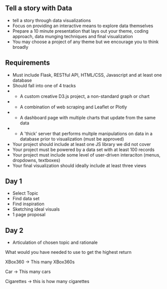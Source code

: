 ## Tell a story with Data

* tell a story through data visualizations
* Focus on providing an interactive means to explore data themselves
* Prepare a 10 minute presentation that lays out your theme, coding approach, data munging techniques and final visualization
* You may choose a project of any theme but we encourage you to think broadly

## Requirements

* Must include Flask, RESTful API, HTML/CSS, Javascript and at least one database
* Should fall into one of 4 tracks
* * A custom creative D3.js project, a non-standard graph or chart
* * A combination of web scraping and Leaflet or Plotly
* * A dashboard page with multiple charts that update from the same data
* * A 'thick' server that performs multple manipulations on data in a database prior to visualization (must be approved)
* Your project should include at least one JS library we did not cover
* Your project must be powered by a data set with at least 100 records
* Your project must include some level of user-driven interaciton (menus, dropdowns, textboxes)
* Your final visualization should ideally include at least three views

## Day 1
* Select Topic
* Find data set
* Find inspiration
* Sketching ideal visuals
* 1 page proposal

## Day 2
* Articulation of chosen topic and rationale



What would you have needed to use to get the highest return



XBox360 -> This many XBox360s

Car -> This many cars

Cigarettes -> this is how many cigarettes